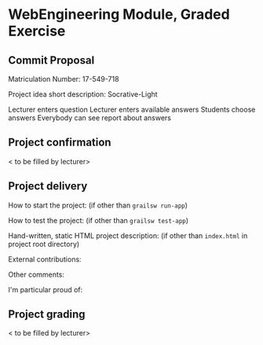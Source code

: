 # WebEngineering Module, Graded Exercise

## Commit Proposal

Matriculation Number: 17-549-718  

Project idea short description: Socrative-Light

Lecturer enters question
Lecturer enters available answers
Students choose answers
Everybody can see report about answers

## Project confirmation

< to be filled by lecturer>


## Project delivery <to be filled by student>

How to start the project: (if other than `grailsw run-app`)

How to test the project:  (if other than `grailsw test-app`)

Hand-written, static HTML 
project description:      (if other than `index.html` in project root directory)

External contributions:

Other comments: 

I'm particular proud of:


## Project grading 

< to be filled by lecturer>
